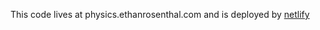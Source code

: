 This code lives at physics.ethanrosenthal.com and is deployed by [netlify](https://www.netlify.com/)
